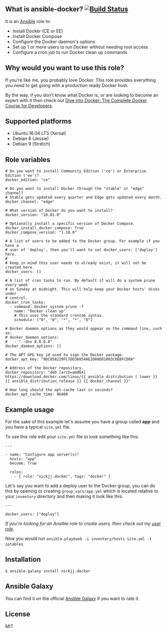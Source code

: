 ## What is ansible-docker? [![Build Status](https://secure.travis-ci.org/nickjj/ansible-docker.png)](http://travis-ci.org/nickjj/ansible-docker)

It is an [Ansible](http://www.ansible.com/home) role to:

- Install Docker (CE or EE)
- Install Docker Compose
- Configure the Docker daemon's options
- Set up 1 or more users to run Docker without needing root access
- Configure a cron job to run Docker clean up commands

## Why would you want to use this role?

If you're like me, you probably love Docker. This role provides everything you
need to get going with a production ready Docker host.

By the way, if you don't know what Docker is, or are looking to become an expert
with it then check out
[Dive into Docker: The Complete Docker Course for Developers](https://diveintodocker.com/?utm_source=ansibledocker&utm_medium=github&utm_campaign=readmetop).

## Supported platforms

- Ubuntu 16.04 LTS (Xenial)
- Debian 8 (Jessie)
- Debian 9 (Stretch)

## Role variables

```
# Do you want to install Community Edition ('ce') or Enterprise Edition ('ee')?
docker_edition: "ce"

# Do you want to install Docker through the "stable" or "edge" channel?
# Stable gets updated every quarter and Edge gets updated every month.
docker_channel: "edge"

# What version of Docker do you want to install?
docker_version: "18.01.0"

# Optionally install a specific version of Docker Compose.
docker_install_docker_compose: True
docker_compose_version: "1.18.0"

# A list of users to be added to the Docker group. For example if you have a
# user of 'deploy', then you'll want to set docker_users: ['deploy'] here.
#
# Keep in mind this user needs to already exist, it will not be created here.
docker_users: []

# A list of cron tasks to run. By default it will do a system prune every week
# on Sunday at midnight. This will help keep your Docker hosts' disks under
# control. 
docker_cron_tasks:
  - command: docker system prune -f
    name: "Docker clean up"
    # This uses the standard crontab syntax. 
    schedule: ["0", "0", "*", "*", "0"]

# Docker daemon options as they would appear on the command line, such as:
# docker_daemon_options:
#   - "--dns 8.8.8.8"
docker_daemon_options: []

# The APT GPG key id used to sign the Docker package.
docker_apt_key: "9DC858229FC7DD38854AE2D88D81803C0EBFCD88"

# Address of the Docker repository.
docker_repository: "deb [arch=amd64] https://download.docker.com/linux/{{ ansible_distribution | lower }} {{ ansible_distribution_release }} {{ docker_channel }}"

# How long should the apt-cache last in seconds?
docker_apt_cache_time: 86400
```

## Example usage

For the sake of this example let's assume you have a group called **app** and
you have a typical `site.yml` file.

To use this role edit your `site.yml` file to look something like this:

```
---

- name: "Configure app server(s)"
  hosts: "app"
  become: True

  roles:
    - { role: "nickjj.docker", tags: "docker" }
```

Let's say you want to add a deploy user to the Docker group, you can do this by
opening or creating `group_vars/app.yml` which is located relative to your
`inventory` directory and then making it look like this:

```
---

docker_users: ["deploy"]
```

*If you're looking for an Ansible role to create users, then check out my
[user role](https://github.com/nickjj/ansible-user)*.

Now you would run `ansible-playbook -i inventory/hosts site.yml -t iptables`.

## Installation

`$ ansible-galaxy install nickjj.docker`

## Ansible Galaxy

You can find it on the official
[Ansible Galaxy](https://galaxy.ansible.com/nickjj/docker/) if you want to
rate it.

## License

MIT
